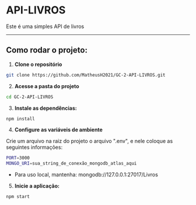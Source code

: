 # API-LIVROS

Este é uma simples API de livros

---

## Como rodar o projeto:

1. **Clone o repositório**

```bash
git clone https://github.com/MatheusH2021/GC-2-API-LIVROS.git
```

2. **Acesse a pasta do projeto**

```bash
cd GC-2-API-LIVROS
```

3. **Instale as dependências:**

```bash
npm install
```

4. **Configure as variáveis de ambiente**

Crie um arquivo na raiz do projeto o arquivo ".env", e nele coloque as seguintes informações:

```bash
PORT=3000 
MONGO_URI=sua_string_de_conexão_mongodb_atlas_aqui
```
- Para uso local, mantenha:
mongodb://127.0.0.1:27017/Livros

5. **Inicie a aplicação:**

```bash
npm start
```